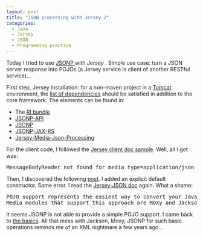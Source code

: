 ```yaml
--- 
layout: post 
title: "JSON processing with Jersey 2"
categories:
  - Java
  - Jersey
  - JSON
  - Programming practice
---
```

<div itemprop="about" itemtype="http://schema.org/SoftwareApplication">
<p>
Today I tried to use 
<a itemprop="url" href="https://jersey.java.net/documentation/2.12/media.html#json.json-p">
	<span itemprop="name">JSONP</span>
</a>
 with 
<span itemprop="isPartOf" itemtype="http://schema.org/SoftwareApplication>
	<a itemprop="url" href="https://jersey.java.net/">
		<span itemprop="name"><em>Jersey</em></span>
	</a>
</span>. Simple use case: turn a JSON server response into POJOs (a Jersey service is client of another RESTful service)...
</p>
<p>
First step, Jersey installation: for a non-maven project in a <a href="http://tomcat.apache.org/">Tomcat</a> environment, the <a href="https://jersey.java.net/project-info/2.12/jersey/project/jersey-media-json-processing/dependencies.html">list of dependencies</a> should be satisfied in addition to the core framework. The elements can be found in:
</p>
<ul>
	<li>
		The <a itemprop="requirements" href="https://jersey.java.net/download.html">RI bundle</a> 
	</li>
	<li><a itemprop="requirements" href="http://search.maven.org/remotecontent?filepath=javax/json/javax.json-api/1.0/javax.json-api-1.0.jar">JSONP-API</a></li>
	<li><a itemprop="requirements" href="http://search.maven.org/remotecontent?filepath=org/glassfish/javax.json/1.0.4/javax.json-1.0.4.jar">JSONP</a></li>
	<li><a itemprop="requirements" href="http://central.maven.org/maven2/org/glassfish/jsonp-jaxrs/1.0/jsonp-jaxrs-1.0.jar">JSONP-JAX-RS</a></li>
	<li><a itemprop="requirements" href="http://repo1.maven.org/maven2/org/glassfish/jersey/media/jersey-media-json-processing/">Jersey-Media-Json-Processing</a></li>
</ul>
<p>For the client code, I followed the <a href="https://jersey.java.net/documentation/2.12/client.html#client.ex.formpost">Jersey client doc sample</a>. Well, all I got was: </p>
<pre>MessageBodyReader not found for media type=application/json</pre>
<p>
		Then, I discovered the following 
		<a href="https://blogs.oracle.com/groundside/entry/jax_rs_2_0_messagebodyreader">post</a>.
		I added an explicit default constructor. Same error. I read the <a href="https://jersey.java.net/documentation/2.12/media.html#d0e6497">Jersey-JSON doc</a> again. What a shame: 
</p>
<pre>POJO support represents the easiest way to convert your Java Objects to JSON and back.
Media modules that support this approach are MOXy and Jackson</pre>
<p>
			It seems JSONP is not able to provide a simple POJO support. 
			I came back to <a href="http://www.json.org/java/">the basics</a>.
			All that mess with Jackson, Moxy, JSONP for such basic operations reminds me of an XML nightmare a few years ago... 
</p>
</div>